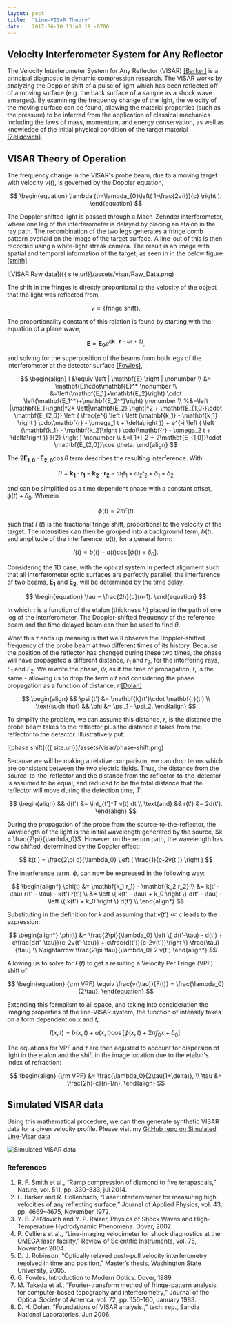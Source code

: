 ```yaml
---
layout: post
title:  "Line-VISAR Theory"
date:   2017-06-10 13:48:19 -0700
---
```



## Velocity Interferometer System for Any Reflector

The Velocity Interferometer System for Any Reflector (VISAR) [[Barker]](#ref) is a principal diagnostic in dynamic compression research. The VISAR works by analyzing the Doppler shift of a pulse of light which has been reflected off of a moving surface (e.g. the back surface of a sample as a shock wave emerges). By examining the frequency change of the light, the velocity of the moving surface can be found, allowing the material properties (such as the pressure) to be inferred from the application of classical mechanics including the laws of mass, momentum, and energy conservation, as well as knowledge of the initial physical condition of the target material [[Zel’dovich]](#ref).

## VISAR Theory of Operation

The frequency change in the VISAR's probe beam, due to a moving target with velocity $v(t)$, is governed by the Doppler equation,

$$
\begin{equation}
\lambda (t)=\lambda_{0}\left( 1-\frac{2v(t)}{c} \right ).
\end{equation}
$$

The Doppler shifted light is passed through a Mach-Zehnder interferometer, where one leg of the interferometer is delayed by placing an etalon in the ray path. The recombination of the two legs generates a fringe comb pattern overlaid on the image of the target surface. A line-out of this is then recorded using a white-light streak camera. The result is an image with spatial and temporal information of the target, as seen in in the below figure [[smith]](#ref).

![VISAR Raw data]({{ site.url}}/assets/visar/Raw_Data.png)


The shift in the fringes is directly proportional to the velocity of the object that the light was reflected from, 

$$
v \propto \left \{ \text{fringe shift}\right \}.
$$


The proportionality constant of this relation is found by starting with the equation of a plane wave,

$$
\begin{equation}
\mathbf{E}=\mathbf{E_0}e^{i \left ( \mathbf{k}\cdot\mathbf{r} - \omega t + \delta \right )},
\end{equation}
$$


and solving for the superposition of the beams from both legs of the interferometer at the detector surface [[Fowles]](#ref),

$$
\begin{align}
I &\equiv  \left | \mathbf{E} \right | \nonumber \\
&= \mathbf{E}\cdot\mathbf{E}^*  \nonumber \\
&=\left(\mathbf{E_1}+\mathbf{E_2}\right) \cdot \left(\mathbf{E_1^*}+\mathbf{E_2^*}\right) \nonumber \\
%&=\left |\mathbf{E_1}\right|^2+ \left|\mathbf{E_2} \right|^2 + \mathbf{E_{1,0}}\cdot \mathbf{E_{2,0}} \left ( \frac{e^{i \left ( \left (\mathbf{k_1} - \mathbf{k_1} \right ) \cdot\mathbf{r} - \omega_1 t + \delta\right )} + e^{-i \left ( \left (\mathbf{k_1} - \mathbf{k_2}\right ) \cdot\mathbf{r} - \omega_2 t + \delta\right )} }{2} \right )  \nonumber \\
&=I_1+I_2 + 2\mathbf{E_{1,0}}\cdot \mathbf{E_{2,0}}\cos \theta.
\end{align}
$$


The $2\mathbf{E_{1,0}}\cdot \mathbf{E_{2,0}}\cos \theta$ term describes the resulting interference. With 

$$
\theta = \mathbf{k_1 \cdot r_1} - \mathbf{k_2 \cdot r_2} - \omega_1 t_1 + \omega_2 t_2 + \delta_1 + \delta_2 $$ 

and can be simplified as a time dependent phase with a constant offset, $\phi (t) + \delta_{0}$. Wherein 

$$
\begin{equation}
\phi(t) = 2\pi F(t)
\end{equation}
$$

such that $F(t)$ is the fractional fringe shift, proportional to the velocity of the target. The intensities can then be grouped into a background term, $b(t)$, and amplitude of the interference, $a(t)$, for a general form:

$$
\begin{equation}
I(t) = b(t)+a(t)\cos[\phi (t) + \delta_{0}].
\end{equation}
$$

Considering the 1D case, with the optical system in perfect alignment such that all interferometer optic surfaces are perfectly parallel, the interference of two beams, $\mathbf{E_1}$ and $\mathbf{E_2}$, will be determined by the time delay, 

$$
\begin{equation}
\tau = \frac{2h}{c}(n-1).
\end{equation}
$$


In which $\tau$ is a function of the etalon (thickness $h$) placed in the path of one leg of the interferometer. The Doppler-shifted frequency of the reference beam and the time delayed beam can then be used to find $\theta$.

What this $\tau$ ends up meaning is that we'll observe the Doppler-shifted frequency of the probe beam at two different times of its history. Because the position of the reflector has changed during these two times, the phase will have propagated a different distance, $r_1$ and $r_2$, for the interfering rays, $E_1$ and $E_2$. We rewrite the phase, $\psi$, as if the time of propagation, $t$, is the same - allowing us to drop the term $\omega t$ and considering the phase propagation as a function of distance, $r$:[[Dolan]](#ref)

$$
\begin{align}
&& \psi (t') &= \mathbf{k}(t')\cdot \mathbf{r}(t') \\
\text{such that} && \phi &= \psi_1 - \psi_2.
\end{align}
$$

To simplify the problem, we can assume this distance, $r$, is the distance the probe beam takes to the reflector plus the distance it takes from the reflector to the detector. Illustratively put:

![phase shift]({{ site.url}}/assets/visar/phase-shift.png)

Because we will be making a relative comparison, we can drop terms which are consistent between the two electric fields. Thus, the distance from the source-to-the-reflector and the distance from the reflector-to-the-detector is assumed to be equal, and reduced to be the total distance that the reflector will move during the detection time, $T$:

$$
\begin{align}
&& d(t') &= \int_{t'}^T v(t) dt \\
\text{and} && r(t') &= 2d(t').
\end{align}
$$

During the propagation of the probe from the source-to-the-reflector, the wavelength of the light is the initial wavelength generated by the source, $k = \frac{2\pi}{\lambda_0}$. However, on the return path, the wavelength has now shifted, determined by the Doppler effect:

$$
k(t') = \frac{2\pi c}{\lambda_0} \left ( \frac{1}{c-2v(t')} \right )
$$

The interference term, $\phi$, can now be expressed in the following way:

$$
\begin{align*}
\phi(t) &= \mathbf{k_1 r_1} - \mathbf{k_2 r_2} \\
&= k(t' - \tau) r(t' - \tau) -  k(t') r(t')  \\
&= \left \{ k(t' - \tau) + k_0 \right \} d(t' - \tau)  -  \left \{ k(t') + k_0 \right \} d(t')  \\
\end{align*}
$$


Substituting in the definition for $k$ and assuming that $v(t') \ll c$ leads to the expression:

$$
\begin{align*}
\phi(t) &= \frac{2\pi}{\lambda_0} \left \{ d(t'-\tau) - d(t')  + c\frac{d(t'-\tau)}{c-2v(t'-\tau)} + c\frac{d(t')}{c-2v(t')}\right \} \frac{\tau}{\tau} \\
&\rightarrow \frac{2\pi \tau}{\lambda_0} 2 v(t')
\end{align*}
$$

Allowing us to solve for $F(t)$ to get a resulting a Velocity Per Fringe (VPF) shift of: 

$$
\begin{equation}
{\rm VPF} \equiv \frac{v(\tau)}{F(t)} = \frac{\lambda_0}{2\tau}.
\end{equation}
$$

Extending this formalism to all space, and taking into consideration the imaging properties of the line-VISAR system, the function of intensity takes on a form dependent on $x$ and $t$,

$$
\begin{equation}
I(x,t) = b(x,t)+a(x,t)\cos[\phi (x,t)+2\pi f_{0}x + \delta_{0} ].
\end{equation}
$$


The equations for VPF and $\tau$ are then adjusted to account for dispersion of light in the etalon and the shift in the image location due to the etalon's index of refraction:

$$
\begin{align}
{\rm VPF} &= \frac{\lambda_0}{2\tau(1+\delta)}, \\ 
\tau &= \frac{2h}{c}(n-1/n).
\end{align}
$$

## Simulated VISAR data

Using this mathematical procedure, we can then generate synthetic VISAR data for a given velocity profile. Please visit my [GitHub repo on Simulated Line-Visar data](https://github.com/bdhammel/simulated-visar)

![Simulated VISAR data](https://raw.githubusercontent.com/bdhammel/simulated-visar/master/media/sin.png)

### <a name="ref"></a> References

 1. R. F. Smith et al.,  “Ramp compression of diamond to five terapascals,” Nature, vol. 511, pp. 330–333, jul 2014.
 2. L. Barker and R. Hollenbach, “Laser interferometer for measuring high velocities of any reflecting surface,” Journal of Applied Physics, vol. 43, pp. 4669–4675, November 1972.
 3. Y. B. Zel’dovich and Y. P. Raizer, Physics of Shock Waves and High-Temperature Hydrodynamic Phenomena. Dover, 2002.
 4. P. Celliers et al., “Line-imaging velocimeter for shock diagnostics at the OMEGA laser facility,” Review of Scientific Instruments, vol. 75, November 2004.
 5. D. J. Robinson, “Optically relayed push-pull velocity interferometry resolved in time and position,” Master’s thesis, Washington State University, 2005.
 6. G. Fowles, Introduction to Modern Optics. Dover, 1989.
 7. M. Takeda et al., “Fourier-transform method of fringe-pattern analysis for computer-based topography and interferometry,” Journal of the Optical Society of America, vol. 72, pp. 156–160, January 1983.
 8. D. H. Dolan, “Foundations of VISAR analysis.,” tech. rep., Sandia National Laboratories, Jun 2006.

